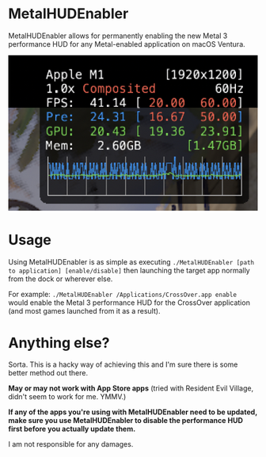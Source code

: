 # MetalHUDEnabler

MetalHUDEnabler allows for permanently enabling the new Metal 3 performance HUD for any Metal-enabled application on macOS Ventura.

![Metal HUD enabled on Life is Strange: True Colors running through CrossOver](screens/hud.jpg)


# Usage

Using MetalHUDEnabler is as simple as executing ``./MetalHUDEnabler [path to application] [enable/disable]`` then launching the target app normally from the dock or wherever else.

For example:  ``./MetalHUDEnabler /Applications/CrossOver.app enable`` would enable the Metal 3 performance HUD for the CrossOver application (and most games launched from it as a result).

# Anything else?

Sorta. This is a hacky way of achieving this and I'm sure there is some better method out there.

**May or may not work with App Store apps** (tried with Resident Evil Village, didn't seem to work for me. YMMV.)

**If any of the apps you're using with MetalHUDEnabler need to be updated, make sure you use MetalHUDEnabler to disable the performance HUD first before you actually update them.**

I am not responsible for any damages.
